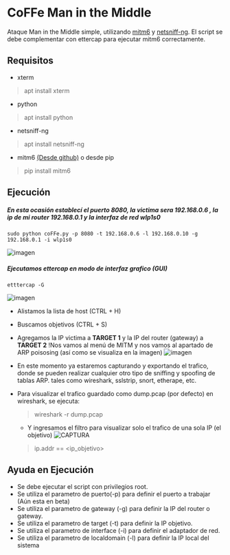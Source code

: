 # CoFFe Man in the Middle 
Ataque Man in the Middle simple, utilizando [mitm6](https://github.com/fox-it/mitm6) y [netsniff-ng](https://github.com/netsniff-ng/netsniff-ng).
El script se debe complementar con ettercap para ejecutar mitm6 correctamente.

## Requisitos
- xterm
> apt install xterm
- python
> apt install python
- netsniff-ng
> apt install netsniff-ng
- mitm6 [(Desde github)](https://github.com/fox-it/mitm6) o desde pip
> pip install mitm6

## Ejecución
##### En esta ocasión establecí el puerto 8080, la victima sera 192.168.0.6 , la ip de mi router 192.168.0.1 y la interfaz de red wlp1s0
    sudo python coFFe.py -p 8080 -t 192.168.0.6 -l 192.168.0.10 -g 192.168.0.1 -i wlp1s0
![imagen](https://github.com/mrx04programmer/CoFFe/assets/46001898/216e88bb-9ab9-4676-bbd0-458c544580d1)

##### Ejecutamos ettercap en modo de interfaz grafico (GUI) 
    etttercap -G
![imagen](https://github.com/mrx04programmer/CoFFe/assets/46001898/69c5b1a2-c7fc-44c0-99c5-2c59f0b3ddf7)

- Alistamos la lista de host (CTRL + H)
- Buscamos objetivos (CTRL + S)
- Agregamos la IP victima a **TARGET 1** y la IP del router (gateway) a **TARGET 2**
!Nos vamos al menú de MITM y nos vamos al apartado de ARP poisosing (así como se visualiza en la imagen)
![imagen](https://github.com/mrx04programmer/CoFFe/assets/46001898/0ad663a1-5b99-4d55-9786-ec06ba19440a)

- En este momento ya estaremos capturando y exportando el trafico, donde se pueden realizar cualquier otro tipo de sniffing y spoofing de tablas ARP. tales como wireshark, sslstrip, snort, etherape, etc.
- Para visualizar el trafico guardado como dump.pcap (por defecto) en wireshark, se ejecuta:
  > wireshark -r dump.pcap
  - Y ingresamos el filtro para visualizar solo el trafico de una sola IP (el objetivo)
  ![CAPTURA](https://imgbox.es/images/2021/06/14/capturando5a6a8543590548ba.png)
  > ip.addr == <ip_objetivo>


## Ayuda en Ejecución
- Se debe ejecutar el script con privilegios root.
- Se utiliza el parametro de puerto(-p) para definir el puerto a trabajar  (Aún esta en beta)
- Se utiliza el parametro de gateway (-g) para definir la IP del router o gateway.
- Se utiliza el parametro de target (-t) para definir la IP objetivo.
- Se utiliza el parametro de interface (-i) para definir el adaptador de red.
- Se utiliza el parametro de localdomain (-l) para definir la IP local del sistema
